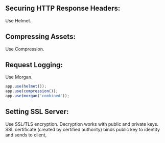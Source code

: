 ## Securing HTTP Response Headers:
Use Helmet. 

## Compressing Assets:
Use Compression.

## Request Logging:
Use Morgan.

```javascript
app.use(helmet());
app.use(compression());
app.use(morgan('combined'));
```

## Setting SSL Server:
Use SSL/TLS encryption. Decryption works with public and private keys. SSL certificate (created by certified authority) binds public key to identity and sends to client, 
